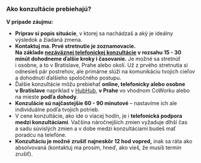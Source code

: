### Ako konzultácie prebiehajú?

**V prípade záujmu:**

- **Priprav si popis situácie**, v ktorej sa nachádzaš a aký je ideálny výsledok a žiadaná zmena.
- **Kontaktuj ma. Prvé stretnutie je zoznamovacie. Na základe [nezáväznej telefonickej konzultácie](https://dojo.sk/nase-temy/pre-jednotlivca/it-a-manazment-konzultacia/_wp_link_placeholder) v rozsahu 15 - 30 minút dohodneme ďalšie kroky i časovanie.** Je možné sa stretnúť i osobne, a to v Bratislave, Prahe alebo okolí. Už z prvého stretnutia si odnesieš pár postrehov, ale primárne slúži na komunikáciu tvojich cieľov a dohodnutí ďalšieho spoločného postupu.
- Ďalšie konzultácie môžu prebiehať **online, telefonicky alebo osobne v Bratislave** napríklad v [HubHub](https://www.hubhub.com/location/bratislava-nivy-tower/), **v Prahe** vo vhodnom CoWorku alebo na mieste **podľa dohody**.
- **Konzulácie sú najčastejšie 60 - 90 minutové** – nastavíme ich ale individuálne podľa tvojich potrieb.
- V cene konzultácie, ako ide o viacej hodín, je i **telefonická podpora medzi konzultáciami**. Vačšina náročnejších zmien vyžaduje dlhší čas a sadu súvislých zmien a v dobe medzi konzultáciami budeš mať poradcu na telefóne.
- **Konzultáciu je možné zrušiť najneskôr 12 hod vopred,** inak sa ráta ako absolvovaná (kontaktuj ma prosím, hneď, ako vieš, že musíš termín zrušiť).